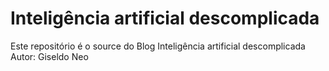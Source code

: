 # Inteligência artificial descomplicada
Este repositório é o source do Blog Inteligência artificial descomplicada
Autor: Giseldo Neo
